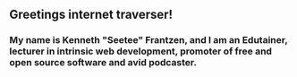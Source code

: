 ## Greetings internet traverser! 

### My name is Kenneth "Seetee" Frantzen, and I am an Edutainer, lecturer in intrinsic web development, promoter of free and open source software and avid podcaster.

